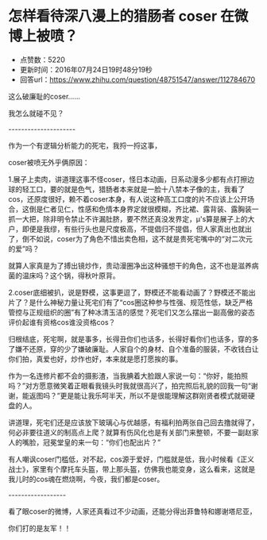 # 怎样看待深八漫上的猎肠者 coser 在微博上被喷？
- 点赞数：5220
- 更新时间：2016年07月24日19时48分19秒
- 回答url：https://www.zhihu.com/question/48751547/answer/112784670
<body>
 <p data-pid="54eRi_Rb">这么破廉耻的coser……</p>
 <p data-pid="xDw3eZow">我怎么就碰不见？</p>
 <p data-pid="7WffTyYu">---------------------</p>
 <p data-pid="LmTETGBP">作为一个有逻辑分析能力的死宅，我捋一捋这事，</p>
 <p data-pid="j-Wzsr2f">coser被喷无外乎俩原因：</p>
 <p data-pid="YrR5gSo8">1.展子上卖肉，讲道理这事不怪coser，怪日本动画，日系动漫多少都有点打擦边球的轻工口，要的就是色气，猎肠者本来就是一脸十八禁本子像的主，我看了cos，还原度很好，赖不着coser本身，有人说这种高工口度的片不应该上公开场合，这倒是仁者见仁，性感和色情本身界定就很模糊，齐比裙、露背装、露胸装一抓一大把，除非明令禁止不许漏肚脐，要不然还真没发界定，μ's算是展子上的大户，即便是我缪，有些行头也是尺度极高，不提倡归不提倡，但人家真出也就出了，倒不如说，coser为了角色不惜出卖色相，这不就是贵死宅嘴中的“对二次元的爱”吗？</p>
 <p data-pid="D4fcoz6m">就算人家真是为了搏出镜炒作，贵动漫圈净出这种骚想干的角色，这不也是滋养病菌的温床吗？这个锅，得秋叶原背。</p>
 <p data-pid="JWluXvGs">2.coser底细被扒，说是野模，这事更逗了，野模还不能看动画了？野模还不能出片了？是什么神秘力量让死宅们有了“cos圈这种参与性强、规范性低，缺乏严格管控与正规组织的圈”有了种冰清玉洁的感觉？死宅们又怎么摆出一副高傲的姿态评价起谁有资格cos谁没资格cos？</p>
 <p data-pid="3uBtDT-l">归根结底，死宅啊，就是事多，长得丑你们也话多，长得好看你们也话多，穿的多了嫌不还原，穿的少了嫌破廉耻。人家自个的身材、自个准备的服装，不收钱白让你们拍，真爱也好，炒作也好，本来就是愿打愿挨的事。</p>
 <p data-pid="USuUKcA3">作为一名连修片都不会的摄影渣，当我腆着大脸跟人家说一句：“你好，能拍照吗？”对方愿意微笑着正眼看我镜头时我就很高兴了，拍完照后礼貌的回我一句“谢谢，能返图吗？”更是能让我乐呵半天，所以不是很能理解这群刚贤者模式就砸硬盘的人。</p>
 <p data-pid="RzlyYyTj">讲道理，死宅们还是应该放下玻璃心与优越感，有福利拍两张自己回去撸就得了，何必非要往道义的制高点上爬？就算有伤风化也是有关部门来整顿，不要一副赵家人的嘴脸，冠冕堂皇的来一句：“你们也配出片？”</p>
 <p data-pid="IXuwmvQi">有人嘲讽coser门槛低，对不起，cos源于爱好，门槛就是低，我小时候看《正义战士》，家里有个摩托车头盔，带上那头盔，仿佛我也能变身，这么看来，这就是我儿时的cos魂在燃烧啊，今夜，我们都是coser。</p>
 <p data-pid="RgMe8OGO">------------------</p>
 <p data-pid="hyHn2VqU">看了眼coser的微博，人家还真看过不少动画，还能分得出菲鲁特和娜谢塔尼亚，</p>
 <p data-pid="fkTumrx4">你们打的是友军！！</p>
</body>